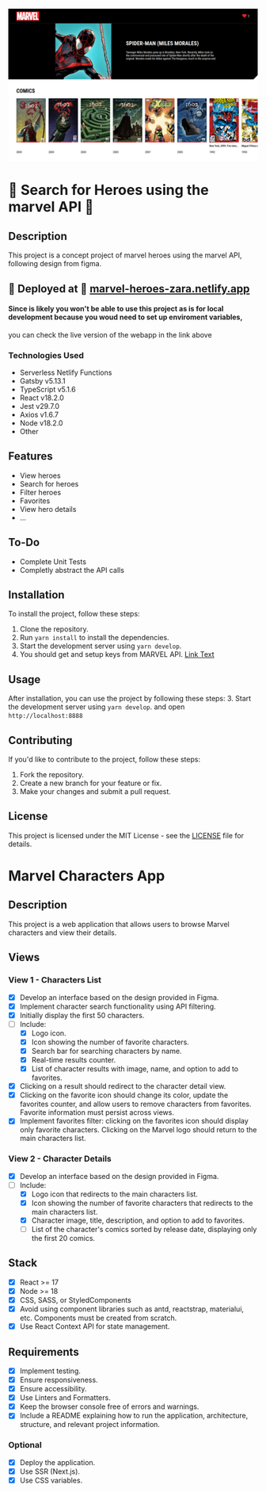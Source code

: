 ![Marverl Heroes Concept Project](./static/Pasted%20image.png)

# 🚀 Search for Heroes using the marvel API 🚀

## Description
This project is a concept project of marvel heroes using the marvel API, following design from figma.

## 🚀 Deployed at 🚀 [marvel-heroes-zara.netlify.app](https://marvel-heroes-zara.netlify.app)
#### Since is likely you won't be able to use this project as is for local development because you woud need to set up enviroment variables,
you can check the live version of the webapp in the link above

### Technologies Used
- Serverless Netlify Functions
- Gatsby v5.13.1
- TypeScript v5.1.6
- React v18.2.0
- Jest v29.7.0
- Axios v1.6.7
- Node v18.2.0
- Other 

## Features
- View heroes
- Search for heroes
- Filter heroes
- Favorites
- View hero details
- ...

## To-Do
- Complete Unit Tests
- Completly abstract the API calls

## Installation
To install the project, follow these steps:
1. Clone the repository.
2. Run `yarn install` to install the dependencies.
3. Start the development server using `yarn develop`.
4. You should get and setup keys from MARVEL API. [Link Text](https://developer.marvel.com/account)

## Usage
After installation, you can use the project by following these steps:
3. Start the development server using `yarn develop`. and open `http://localhost:8888`

## Contributing
If you'd like to contribute to the project, follow these steps:
1. Fork the repository.
2. Create a new branch for your feature or fix.
3. Make your changes and submit a pull request.

## License
This project is licensed under the MIT License - see the [LICENSE](./LICENSE) file for details.


# Marvel Characters App

## Description

This project is a web application that allows users to browse Marvel characters and view their details.

## Views

### View 1 - Characters List

- [x] Develop an interface based on the design provided in Figma.
- [x] Implement character search functionality using API filtering.
- [x] Initially display the first 50 characters.
- [ ] Include:
  - [x] Logo icon.
  - [x] Icon showing the number of favorite characters.
  - [x] Search bar for searching characters by name.
  - [x] Real-time results counter.
  - [x] List of character results with image, name, and option to add to favorites.
- [x] Clicking on a result should redirect to the character detail view.
- [x] Clicking on the favorite icon should change its color, update the favorites counter, and allow users to remove characters from favorites. Favorite information must persist across views.
- [x] Implement favorites filter: clicking on the favorites icon should display only favorite characters. Clicking on the Marvel logo should return to the main characters list.

### View 2 - Character Details

- [x] Develop an interface based on the design provided in Figma.
- [ ] Include:
  - [x] Logo icon that redirects to the main characters list.
  - [x] Icon showing the number of favorite characters that redirects to the main characters list.
  - [x] Character image, title, description, and option to add to favorites.
  - [ ] List of the character's comics sorted by release date, displaying only the first 20 comics.

## Stack

- [x] React >= 17
- [x] Node >= 18
- [x] CSS, SASS, or StyledComponents
- [x] Avoid using component libraries such as antd, reactstrap, materialui, etc. Components must be created from scratch.
- [x] Use React Context API for state management.

## Requirements

- [x] Implement testing.
- [x] Ensure responsiveness.
- [x] Ensure accessibility.
- [x] Use Linters and Formatters.
- [x] Keep the browser console free of errors and warnings.
- [x] Include a README explaining how to run the application, architecture, structure, and relevant project information.

### Optional

- [x] Deploy the application.
- [x] Use SSR (Next.js).
- [x] Use CSS variables.

